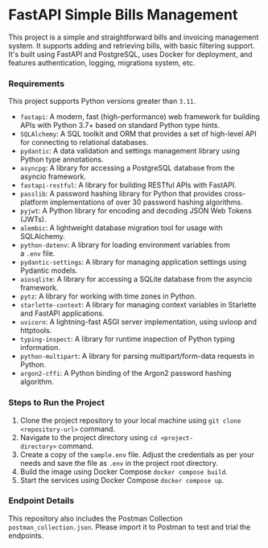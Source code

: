 # FastAPI Simple Bills Management

This project is a simple and straightforward bills and invoicing management system. It supports adding and retrieving bills, with basic filtering support. It's built using FastAPI and PostgreSQL, uses Docker for deployment, and features authentication, logging, migrations system, etc.

### Requirements

This project supports Python versions greater than `3.11`.

- `fastapi`: A modern, fast (high-performance) web framework for building APIs with Python 3.7+ based on standard Python type hints.
- `SQLAlchemy`: A SQL toolkit and ORM that provides a set of high-level API for connecting to relational databases.
- `pydantic`: A data validation and settings management library using Python type annotations.
- `asyncpg`: A library for accessing a PostgreSQL database from the asyncio framework.
- `fastapi-restful`: A library for building RESTful APIs with FastAPI.
- `passlib`: A password hashing library for Python that provides cross-platform implementations of over 30 password hashing algorithms.
- `pyjwt`: A Python library for encoding and decoding JSON Web Tokens (JWTs).
- `alembic`: A lightweight database migration tool for usage with SQLAlchemy.
- `python-dotenv`: A library for loading environment variables from a `.env` file.
- `pydantic-settings`: A library for managing application settings using Pydantic models.
- `aiosqlite`: A library for accessing a SQLite database from the asyncio framework.
- `pytz`: A library for working with time zones in Python.
- `starlette-context`: A library for managing context variables in Starlette and FastAPI applications.
- `uvicorn`: A lightning-fast ASGI server implementation, using uvloop and httptools.
- `typing-inspect`: A library for runtime inspection of Python typing information.
- `python-multipart`: A library for parsing multipart/form-data requests in Python.
- `argon2-cffi`: A Python binding of the Argon2 password hashing algorithm.

### Steps to Run the Project

1. Clone the project repository to your local machine using `git clone <repository-url>` command.
2. Navigate to the project directory using `cd <project-directory>` command.
3. Create a copy of the `sample.env` file. Adjust the credentials as per your needs and save the file as `.env` in the project root directory.
4. Build the image using Docker Compose `docker compose build`.
5. Start the services using Docker Compose `docker compose up`.

### Endpoint Details

This repository also includes the Postman Collection `postman_collection.json`. Please import it to Postman to test and trial the endpoints.

